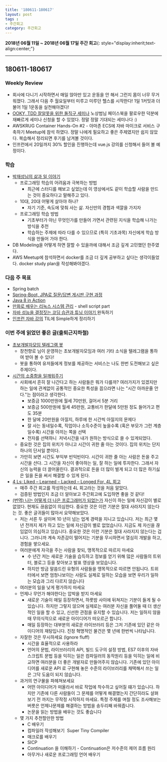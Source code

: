 ```yaml
---
title: '180611-180617'  
layout: post  
tags :  
- 주간회고
category: 주간회고
---
```


**2018년 06월 11일 ~ 2018년 06월 17일 주간 회고**{: style="display:inherit;text-align:center;"}

---

## 180611-180617

### Weekly Review
  - 회사에 다니기 시작하면서 매일 앉아만 있고 운동을 안 해서 그런지 몸이 너무 무거워졌다. 그래서 다음 주 월요일부터 미루고 미루던 헬스를 시작한다! 1일 1커밋과 더불어 1일 1운동을 실천해야겠다!
  - [OOKY, TDD 잘알못을 위한 돌직구 세미나](https://okky.kr/article/472375) 노상범님 페이스북을 팔로우한 덕분에 재빠르게 세미나 신청을 할 수 있었다. 정말 정말 기대되는 세미나다 :)
  - AWSKRUG Container Hands-On #2 - 아마존 ECS에 자바 마이크로 서비스 구축하기 Meetup에 참석 하였다. 정말 나에게 필요하고 좋은 주제였지만 쉽지 않았다. 복습해서 정리되면 후기를 남겨볼 것이다.
  - 인프런에서 20일까지 30% 할인을 진행하는데 vue.js 강의를 신청해서 들어 볼 예정이다.

### 학습
  - [박재성님의 삶과 일 이야기](https://www.youtube.com/playlist?list=PLqaSEyuwXkSoxouWmQKMHXYDozPiyjNXO)
    - 프로그래밍 학습의 어려움과 극복하는 방법
        - 최근에 스터디를 해보고 싶었는데 이 영상에서도 같이 학습할 사람을 만드는 것이 중요하다고 말해주고 있다.
    - 10대, 20대 어떻게 살아야 하나?
        - 자기 기준, 속도에 맞춰 사는 삶. 자신만의 경험과 색깔을 가지자
    - 프로그래밍 학습 방법
        - 기초부터가 아닌 무엇인가를 만들어 가면서 관련된 지식을 학습해 나가는 방식을 추천
        - 학습하는 주제에 따라 다를 수 있으므로 (특히 기초과목) 자신에게 학습 방식을 만들어 가야 한다.
  - DB Modeling을 어떻게 하면 잘할 수 있을까에 대해서 조금 깊게 고민했던 한주였다.
  - AWS Meetup에 참석하면서 docker를 조금 더 깊게 공부하고 싶다는 생각이들었다. docker study plan을 작성해봐야겠다.

### 다음 주 목표
- Spring batch
- [Spring-Boot, JPA로 질문/답변 게시판 구현 과정](https://www.slipp.net/wiki/pages/viewpage.action?pageId=25529113)
- [Java 8 in Action](http://book.naver.com/bookdb/book_detail.nhn?bid=8883567)
- [만화로 배우는 리눅스 시스템 관리](http://book.naver.com/bookdb/book_detail.nhn?bid=10995037) - shell script part
- [자바 성능을 결정짓는 코딩 습관과 튜닝 이야기 ](http://book.naver.com/bookdb/book_detail.nhn?bid=4441100) 완독하기
- [인프런 자바 강의](https://www.inflearn.com/course/%EC%8B%A4%EC%A0%84-%EC%9E%90%EB%B0%94-%EA%B0%95%EC%A2%8C/) TIL에 Simple하게 정리하기

### 이번 주에 읽었던 좋은 글(출퇴근지하철)
- [초보개발자모임 텔레그램 봇](https://telegram.me/devbeginner_bot) 
  - 창천향로 님이 운영하는 초보개발자모임과 여러 기타 소식을 텔레그램을 통하여 받아 볼 수 있다!
  - 봇을 통하여 유저들에게 정보를 제공하는 서비스는 나도 한번 도전해보고 싶은 주제이다.
- [시간의 소중함을 일깨워주기](https://m.post.naver.com/viewer/postView.nhn?volumeNo=15968355&memberNo=3443084)
  - 사회에서 흔히 잘 나간다고 하는 사람들은 뭐가 다를까? 여러가지가 있겠지만 하는 일에 관계없이 공통적인 중요한 특성을 꼽으라면 나는 "시간 아까운줄 안다."는 점이라고 생각한다. 
    - 보증금 1000만원에 월세 70만원, 걸어서 5분 거리
    - 보증금 500만원에 월세 45만원, 교통비가 한달에 5만원 정도 들어가고 편도 35분
    - 한 달에 20만원을 아낄지, 하루에 한 시간씩 아낄지의 문제다
    - 잘 사는 동네일수록, 직업이나 소득수준이 높을수록 (혹은 부모가 그런 계층일수록) 시간을 아끼는 쪽을 선택
    - 전자를 선택하니  저녁시간을 내가 원하는 방식으로 쓸 수 있게되었다.
  - 중요한 것은 집의 위치가 아니고 시간이 귀한 줄 아는 것이다. 집의 위치는 단지 하나의 단서일 뿐이다.
  - 가만히 보면 시간도 부익부 빈익빈이다. 시간이 귀한 줄 아는 사람은 돈을 주고 시간을 산다. 그 시간을 자신이 좋아하는 일, 잘 하는 일에 투자한다. 그래서 자신의 능력을 더 끌어올린다. 결과적으로 돈을 더 많이 벌게 되고 더 많은 하기싫은 일을 돈을 써서 해결할 수 있게 된다.
- [4 Ls: Liked – Learned – Lacked – Longed For, 4L 회고](http://www.funretrospectives.com/the-4-ls-liked-learned-lacked-longed-for/) 
  - 매주 주간 회고를 작성하는데 4L 회고라는 것을 처음 알았다.
  - 검증된 방법인지 조금 더 알아보고 주간회고에 도입하면 좋을 것 같다!
- [(번역) 나는 어떻게 더 나은 프로그래머가 되었는가](https://medium.com/@rinae/%EB%B2%88%EC%97%AD-%EB%82%98%EB%8A%94-%EC%96%B4%EB%96%BB%EA%B2%8C-%EB%8D%94-%EB%82%98%EC%9D%80-%ED%94%84%EB%A1%9C%EA%B7%B8%EB%9E%98%EB%A8%B8%EA%B0%80-%EB%90%98%EC%97%88%EB%8A%94%EA%B0%80-b84c45d8bf98) 자신이 하는 일에 자신감이 별로 없었다. 현재도 끊음없이 의심한다. 중요한 것은 이런 기분은 절대 사라지지 않는다는 것. 좋은 글귀들이 많아서 요약해보았다.
  - 저는 서른 두 살이며 10 년이 넘는 업계 경력을 지니고 있습니다. 저는 최근 몇 년 전까지 제가 하고 있는 일에 자신감이 별로 없었습니다. 지금도 제 자신을 끊임없이 의심하고 있습니다. 중요한 것은 이런 기분은 절대 사라지지 않는다는 겁니다. 그러니까 계속 자존감이 떨어지는 기분을 무시하면서 열심히 개발을 하고, 경험을 쌓으세요.
  - 여러분에게 자극을 주는 사람을 찾되, 맹목적으로 따르지 마세요
    - 수 년간 저는 새로운 기술을 습득하고 정보를 얻기 위해 많은 사람들의 트위터, 블로그 등을 찾아보고 발표 영상을 보았습니다.
    - 하지만 방금 말씀드린 유형의 사람들을 맹목적으로 따르면 안됩니다. 트위터에서 보면 엄청나보이는 사람도 실제로 일하는 모습을 보면 우리가 일하는 모습과 그리 다르지 않습니다
  - 여러분의 일을 낮게 평가하지 마세요
  - 언제나 무언가 해야한다는 압박을 받지 마세요
    - 새로운 기술이 매일 등장하면서, 하룻밤 사이에 뒤쳐지는 기분이 들게 될 수 있습니다. 하지만 그렇지 않으며 실제로는 여러분 자신을 풀어둘 때 더 생산적인 일을 할 수 있고, 신선한 관점을 유지할 수 있습니다. 저는 일하지 않을 때 무의식적으로 새로운 아이디어가 떠오르곤 합니다.
    - 매일 등장하는 대부분의 새로운 라이브러리 등은 그저 기존에 있던 같은 아이디어의 재탕입니다. 진정 혁명적인 물건은 몇 년에 한번씩 나타납니다. 
  - 자잘한 것은 무시하세요 (Ignore fluff)
    - 시간을 효율적으로 사용하라
    - 언어의 문법, 라이브러리의 API, 빌드 도구의 설정 방법, ES7 이후의 자바스크립트 문법 등을 익히는 일은 컴파일러의 동작원리 등을 익히는 일에 비교하면 여러분을 더 좋은 개발자로 만들어주지 않습니다. 기존에 있던 아이디어를 새로운 API 로 구현해 놓은 수준의 라이브러리를 채택해서 쓰는 일은 그닥 도움이 되지 않습니다. 
  - 과거의 연구물을 파헤쳐보세요
    - 어떤 아이디어가 떠올라서 바로 작업에 착수하고 싶어질 떄가 있습니다. 하지만 기존에 다른 사람들이 그 문제를 어떻게 해결했는지 간단히라도 살펴보기 전 까지는 무작정 시작하지 마세요. 특정 주제를 며칠 정도 조사해보는 버릇은 언제나문제를 해결하는 방법을 송두리째 바꿔줍니다.
    - 논문을 읽는 방법을 배우는 것도 좋습니다
  - 몇 가지 추천할만한 방법
    - C 배우기 
    - 컴파일러 작성해보기  Super Tiny Compiler
    - 매크로를 배우기 
    - SICP 
    - Continuation 을 이해하기 - Continuation은 저수준의 제어 흐름 원리
    - 아무거나 새로운 프로그래밍 언어 배우기
